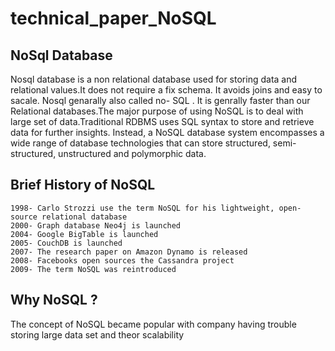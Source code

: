 # technical_paper_NoSQL

## NoSql Database

Nosql database is a non relational database used for storing data and relational values.It does not require a fix schema. It avoids joins and easy to sacale.
Nosql genarally also called no- SQL . It is genrally faster than our Relational databases.The major purpose of using NoSQL is to deal with large set of data.Traditional RDBMS uses SQL syntax to store and retrieve data for further insights. Instead, a NoSQL database system encompasses a wide range of database technologies that can store structured, semi-structured, unstructured and polymorphic data. 
## Brief History of NoSQL
    1998- Carlo Strozzi use the term NoSQL for his lightweight, open-source relational database
    2000- Graph database Neo4j is launched
    2004- Google BigTable is launched
    2005- CouchDB is launched
    2007- The research paper on Amazon Dynamo is released
    2008- Facebooks open sources the Cassandra project
    2009- The term NoSQL was reintroduced
## Why NoSQL ?
The concept of NoSQL became popular with company having trouble storing large data set and theor scalability

